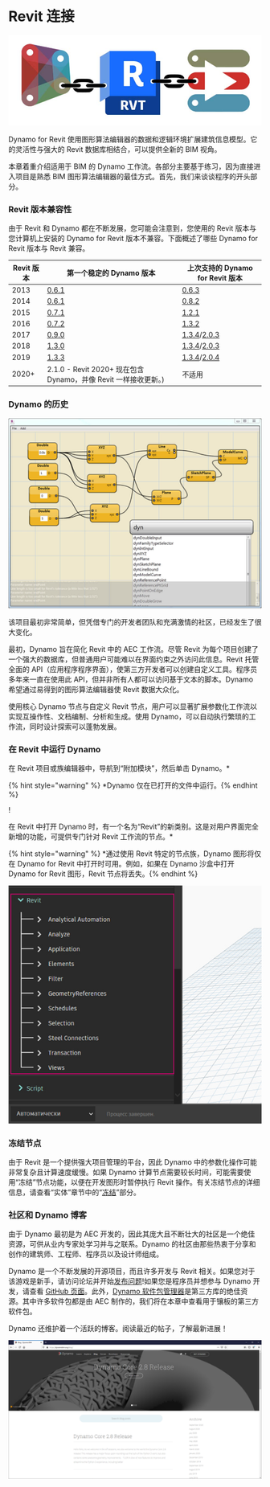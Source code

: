 # Revit 连接

![](images/1/revitconnectionlink.jpg)

Dynamo for Revit 使用图形算法编辑器的数据和逻辑环境扩展建筑信息模型。它的灵活性与强大的 Revit 数据库相结合，可以提供全新的 BIM 视角。

本章着重介绍适用于 BIM 的 Dynamo 工作流。各部分主要基于练习，因为直接进入项目是熟悉 BIM 图形算法编辑器的最佳方式。首先，我们来谈谈程序的开头部分。

### Revit 版本兼容性

由于 Revit 和 Dynamo 都在不断发展，您可能会注意到，您使用的 Revit 版本与您计算机上安装的 Dynamo for Revit 版本不兼容。下面概述了哪些 Dynamo for Revit 版本与 Revit 兼容。

| Revit 版本 | 第一个稳定的 Dynamo 版本                                                       | 上次支持的 Dynamo for Revit 版本                                                                                                                                |
| ------------- | --------------------------------------------------------------------------------- | ---------------------------------------------------------------------------------------------------------------------------------------------------------------------- |
| 2013          | [0.6.1](http://dyn-builds-data.s3-us-west-2.amazonaws.com/DynamoInstall0.6.1.exe) | [0.6.3](http://dyn-builds-data.s3-us-west-2.amazonaws.com/DynamoInstall0.6.3.exe)                                                                                      |
| 2014          | [0.6.1](http://dyn-builds-data.s3-us-west-2.amazonaws.com/DynamoInstall0.6.1.exe) | [0.8.2](http://dyn-builds-data.s3-us-west-2.amazonaws.com/DynamoInstall0.8.2.exe)                                                                                      |
| 2015          | [0.7.1](http://dyn-builds-data.s3-us-west-2.amazonaws.com/DynamoInstall0.7.1.exe) | [1.2.1](http://dyn-builds-data.s3-us-west-2.amazonaws.com/DynamoInstall1.2.1.exe)                                                                                      |
| 2016          | [0.7.2](http://dyn-builds-data.s3-us-west-2.amazonaws.com/DynamoInstall0.7.2.exe) | [1.3.2](http://dyn-builds-data.s3-us-west-2.amazonaws.com/DynamoInstall1.3.2.exe)                                                                                      |
| 2017          | [0.9.0](http://dyn-builds-data.s3-us-west-2.amazonaws.com/DynamoInstall0.9.0.exe) | [1.3.4](http://dyn-builds-data.s3-us-west-2.amazonaws.com/DynamoInstall1.3.4.exe)/[2.0.3](https://dyn-builds-data.s3-us-west-2.amazonaws.com/DynamoInstall2.0.3.exe) |
| 2018          | [1.3.0](http://dyn-builds-data.s3-us-west-2.amazonaws.com/DynamoInstall1.3.0.exe) | [1.3.4](http://dyn-builds-data.s3-us-west-2.amazonaws.com/DynamoInstall1.3.4.exe)/[2.0.3](https://dyn-builds-data.s3-us-west-2.amazonaws.com/DynamoInstall2.0.3.exe) |
| 2019          | [1.3.3](http://dyn-builds-data.s3-us-west-2.amazonaws.com/DynamoInstall1.3.3.exe) | [1.3.4](http://dyn-builds-data.s3-us-west-2.amazonaws.com/DynamoInstall1.3.4.exe)/[2.0.4](https://dyn-builds-data.s3-us-west-2.amazonaws.com/DynamoInstall2.0.4.exe) |
| 2020+         | 2.1.0 - Revit 2020+ 现在包含 Dynamo，并像 Revit 一样接收更新。)      | 不适用                                                                                                                                                                    |

### Dynamo 的历史

![历史记录](images/1/earlyScreenshot.jpg)

该项目最初非常简单，但凭借专门的开发者团队和充满激情的社区，已经发生了很大变化。

最初，Dynamo 旨在简化 Revit 中的 AEC 工作流。尽管 Revit 为每个项目创建了一个强大的数据库，但普通用户可能难以在界面约束之外访问此信息。Revit 托管全面的 API（应用程序程序界面），使第三方开发者可以创建自定义工具。程序员多年来一直在使用此 API，但并非所有人都可以访问基于文本的脚本。Dynamo 希望通过易得到的图形算法编辑器使 Revit 数据大众化。

使用核心 Dynamo 节点与自定义 Revit 节点，用户可以显著扩展参数化工作流以实现互操作性、文档编制、分析和生成。使用 Dynamo，可以自动执行繁琐的工作流，同时设计探索可以蓬勃发展。

### 在 Revit 中运行 Dynamo

在 Revit 项目或族编辑器中，导航到“附加模块”，然后单击 Dynamo。*

{% hint style="warning" %} *Dynamo 仅在已打开的文件中运行。{% endhint %}

\![](<../2_setup_for_dynamo/images/launchdynamofromrevit (1).jpg>)

在 Revit 中打开 Dynamo 时，有一个名为“Revit”的新类别。这是对用户界面完全新增的功能，可提供专门针对 Revit 工作流的节点。*

{% hint style="warning" %} *通过使用 Revit 特定的节点族，Dynamo 图形将仅在 Dynamo for Revit 中打开时可用。例如，如果在 Dynamo 沙盒中打开 Dynamo for Revit 图形，Revit 节点将丢失。{% endhint %}

![](images/1/revitconnection-runningdynamoinrevit02.jpg)

### 冻结节点

由于 Revit 是一个提供强大项目管理的平台，因此 Dynamo 中的参数化操作可能非常复杂且计算速度缓慢。如果 Dynamo 计算节点需要较长时间，可能需要使用“冻结”节点功能，以便在开发图形时暂停执行 Revit 操作。有关冻结节点的详细信息，请查看“实体”章节中的“[冻结](../essential-nodes-and-concepts/5\_geometry-for-computational-design/5-6\_solids.md#freezing)”部分。

### 社区和 Dynamo 博客

由于 Dynamo 最初是为 AEC 开发的，因此其庞大且不断壮大的社区是一个绝佳资源，可供从业内专家处学习并与之联系。Dynamo 的社区由那些热衷于分享和创作的建筑师、工程师、程序员以及设计师组成。

Dynamo 是一个不断发展的开源项目，而且许多开发与 Revit 相关。如果您对于该游戏是新手，请访问论坛并开始[发布问题](http://dynamobim.org/forums/forum/dyn/)!如果您是程序员并想参与 Dynamo 开发，请查看 [GitHub 页面](https://github.com/DynamoDS/Dynamo)。此外，[Dynamo 软件包管理器](http://dynamopackages.com)是第三方库的绝佳资源。其中许多软件包都是由 AEC 制作的，我们将在本章中查看用于镶板的第三方软件包。

Dynamo 还维护着一个活跃的博客。阅读最近的帖子，了解最新进展！

![博客](images/1/blog.png)
